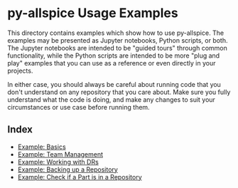 # py-allspice Usage Examples

This directory contains examples which show how to use py-allspice. The examples may be
presented as Jupyter notebooks, Python scripts, or both. The Jupyter notebooks are
intended to be "guided tours" through common functionality, while the Python scripts
are intended to be more "plug and play" examples that you can use as a reference or even
directly in your projects.

In either case, you should always be careful about running code that you don't understand
on any repository that you care about. Make sure you fully understand what the code is
doing, and make any changes to suit your circumstances or use case before running them.

## Index

- [Example: Basics](./basics)
- [Example: Team Management](./team_management)
- [Example: Working with DRs](./working_with_drs)
- [Example: Backing up a Repository](./backup_repo)
- [Example: Check if a Part is in a Repository](./check_parts_in_schematics)
